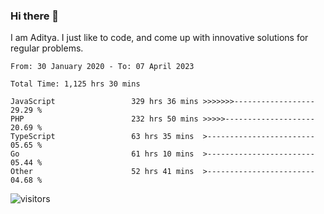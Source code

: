 ### Hi there 👋

I am Aditya. I just like to code, and come up with innovative solutions for regular problems.

<!--START_SECTION:waka-->

```text
From: 30 January 2020 - To: 07 April 2023

Total Time: 1,125 hrs 30 mins

JavaScript                 329 hrs 36 mins >>>>>>>------------------   29.29 %
PHP                        232 hrs 50 mins >>>>>--------------------   20.69 %
TypeScript                 63 hrs 35 mins  >------------------------   05.65 %
Go                         61 hrs 10 mins  >------------------------   05.44 %
Other                      52 hrs 41 mins  >------------------------   04.68 %
```

<!--END_SECTION:waka-->

![visitors](https://visitor-badge.glitch.me/badge?page_id=BrainBuzzer.visitor-badge&left_color=green&right_color=red)
